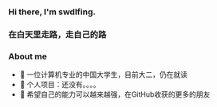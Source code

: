 ### Hi there, I'm swdlfing.

### 在白天里走路，走自己的路

### About me
- 🌱 一位计算机专业的中国大学生，目前大二，仍在就读
- 👯 个人项目：还没有。。。。
- 🤔 希望自己的能力可以越来越强，在GitHub收获的更多的朋友
